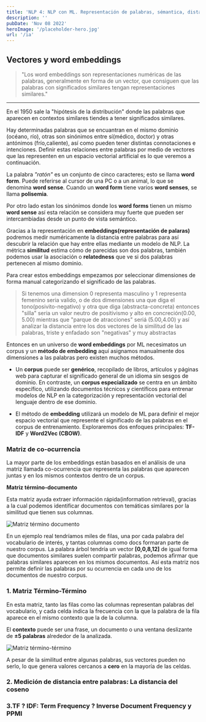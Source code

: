 ```yaml
---
title: 'NLP 4: NLP con ML. Representación de palabras, sémantica, distancia y relación entre palabras'
description: ''
pubDate: 'Nov 08 2022'
heroImage: '/placeholder-hero.jpg'
url: '/ia'
---
```


## Vectores y word embeddings

> "Los word embeddings son representaciones numéricas de las palabras, generalmente en forma de un vector, que consiguen que las palabras con significados similares tengan representaciones similares."

---

En el 1950 sale la "hipótesis de la distribución" donde las palabras que aparecen en contextos similares tiendes a tener significados similares.

Hay determinadas palabras que se encuantran en el mismo dominio (océano, río), otras son sinónimos entre sí(médico, doctor) y otras antónimos (frío,caliente), así como pueden tener distintas connotaciones e intenciones. Definir estas relaciones entre palabras por medio de vectores que las representen en un espacio vectorial artificial es lo que veremos a continuación.

La palabra _"ratón"_ es un conjunto de cinco caracteres; esto se llama **word form**. Puede referirse al cursor de una PC o a un animal, lo que se denomina **word sense**. Cuando un **word form** tiene varios **word senses**, se llama **polisemia**.

Por otro lado estan los sinónimos donde los **word forms** tienen un mismo **word sense** así esta relación se considera muy fuerte que pueden ser intercambiadas desde un punto de vista semántico.

Gracias a la representación en **embeddings(representación de palaras)** podremos medir numéricamente la distancia entre palabras para así descubrir la relación que hay entre ellas mediante un modelo de NLP. La métrica **similitud** estima cómo de parecidas son dos palabras, también podemos usar la asociación o **relatedness** que ve si dos palabras pertenecen al mismo dominio.

Para crear estos embeddings empezamos por seleccionar dimensiones de forma manual categorizando el significado de las palabras.

> Si tenemos una dimension 0 representa masculino y 1 representa femenino seria valido, o de dos dimensiones una que diga el tono(posivito-negativo) y otra que diga (abstracta-concreta) entonces "silla" seria un valor neutro de positivismo y alto en concreción(0.00, 5.00) mientras que "parque de atracciones" seriá (5.00,4.00) y así analizar la distancia entre los dos vectores de la similitud de las palabras, triste y enfadado son "negativas" y muy abstractas

Entonces en un universo de **word embeddings** por ML necesimatos un corpus y un **método de embedding** aquí asignamos manualmente dos dimensiones a las palabras pero existen muchos métodos.

- Un **corpus** puede ser **genérico**, recopilado de libros, artículos y páginas web para capturar el significado general de un idioma sin sesgos de dominio. En contraste, un **corpus especializado** se centra en un ámbito específico, utilizando documentos técnicos y científicos para entrenar modelos de NLP en la categorización y representación vectorial del lenguaje dentro de ese dominio.

- El método de **embedding** utilizará un modelo de ML para definir el mejor espacio vectorial que represente el significado de las palabras en el corpus de entrenamiento. Exploraremos dos enfoques principales: **TF-IDF** y **Word2Vec (CBOW)**.

### Matriz de co-ocurrencia

La mayor parte de los embeddings están basados en el análisis de una matriz llamada co-ocurrencia que representa las palabras que aparecen juntas y en los mismos contextos dentro de un corpus.

**Matriz término-documento**

Esta matriz ayuda extraer información rápida(information retrieval), gracias a la cual podemos identificar documentos con temáticas similares por la similitud que tienen sus columnas.

<img src="https://res.cloudinary.com/djc1umong/image/upload/v1741531397/recuento_fwcpt0.webp" alt="Matriz término documento">

En un ejemplo real tendríamos miles de filas, una por cada palabra del vocabulario de interés, y tantas columnas como docs formaran parte de nuestro corpus. La palabra árbol tendría un vector **[0,0,8,12]** de igual forma que documentos similares suelen compartir palabras, podemos afirmar que palabras similares aparecen en los mismos documentos. Así esta matriz nos permite definir las palabras por su ocurrencia en cada uno de los documentos de nuestro corpus.

### 1. Matriz Término-Término

En esta matriz, tanto las filas como las columnas representan palabras del vocabulario, y cada celda indica la frecuencia con la que la palabra de la fila aparece en el mismo contexto que la de la columna.

El **contexto** puede ser una frase, un documento o una ventana deslizante de **±5 palabras** alrededor de la analizada.

<img src="https://res.cloudinary.com/djc1umong/image/upload/v1741639211/termino-termino_wdznwu.webp" alt="Matriz término-término">

A pesar de la similitud entre algunas palabras, sus vectores pueden no serlo, lo que genera valores cercanos a **cero** en la mayoría de las celdas.

### 2. Medición de distancia entre palabras: La distancia del coseno

### 3.TF ? IDF: Term Frequency ? Inverse Document Frequency y PPMI
